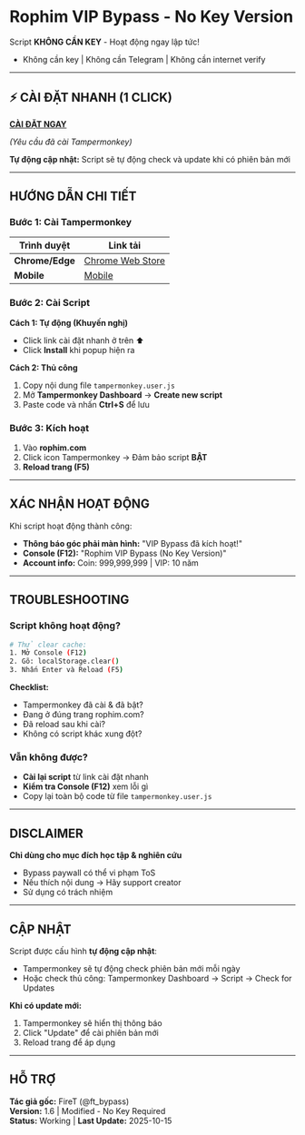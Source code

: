 # Rophim VIP Bypass - No Key Version

Script **KHÔNG CẦN KEY** - Hoạt động ngay lập tức!
- Không cần key | Không cần Telegram | Không cần internet verify

---

## ⚡ CÀI ĐẶT NHANH (1 CLICK)

**[CÀI ĐẶT NGAY](https://www.tampermonkey.net/script_installation.php#url=https://github.com/Meliodaspro/bypass-vip-rophim/raw/refs/heads/main/tampermonkey.user.js)**

*(Yêu cầu đã cài Tampermonkey)*

**Tự động cập nhật:** Script sẽ tự động check và update khi có phiên bản mới

---

## HƯỚNG DẪN CHI TIẾT

### **Bước 1: Cài Tampermonkey**

| Trình duyệt | Link tải |
|-------------|----------|
| **Chrome/Edge** | [Chrome Web Store](https://chromewebstore.google.com/detail/tampermonkey/dhdgffkkebhmkfjojejmpbldmpobfkfo) |
| **Mobile** | [Mobile](https://chromewebstore.google.com/detail/tampermonkey-legacy/lcmhijbkigalmkeommnijlpobloojgfn) |

### **Bước 2: Cài Script**

**Cách 1: Tự động (Khuyến nghị)**
- Click link cài đặt nhanh ở trên ⬆️
- Click **Install** khi popup hiện ra

**Cách 2: Thủ công**
1. Copy nội dung file `tampermonkey.user.js`
2. Mở **Tampermonkey Dashboard** → **Create new script**
3. Paste code và nhấn **Ctrl+S** để lưu

### **Bước 3: Kích hoạt**

1. Vào **rophim.com**
2. Click icon Tampermonkey → Đảm bảo script **BẬT**
3. **Reload trang (F5)**

---

## XÁC NHẬN HOẠT ĐỘNG

Khi script hoạt động thành công:

- **Thông báo góc phải màn hình:** "VIP Bypass đã kích hoạt!"
- **Console (F12):** "Rophim VIP Bypass (No Key Version)"
- **Account info:** Coin: 999,999,999 | VIP: 10 năm

---

## TROUBLESHOOTING

### **Script không hoạt động?**

```bash
# Thử clear cache:
1. Mở Console (F12)
2. Gõ: localStorage.clear()
3. Nhấn Enter và Reload (F5)
```

**Checklist:**
- Tampermonkey đã cài & đã bật?
- Đang ở đúng trang rophim.com?
- Đã reload sau khi cài?
- Không có script khác xung đột?

### **Vẫn không được?**

- **Cài lại script** từ link cài đặt nhanh
- **Kiểm tra Console (F12)** xem lỗi gì
- Copy lại toàn bộ code từ file `tampermonkey.user.js`

---

## DISCLAIMER

**Chỉ dùng cho mục đích học tập & nghiên cứu**
- Bypass paywall có thể vi phạm ToS
- Nếu thích nội dung → Hãy support creator
- Sử dụng có trách nhiệm

---

## CẬP NHẬT

Script được cấu hình **tự động cập nhật**:
- Tampermonkey sẽ tự động check phiên bản mới mỗi ngày
- Hoặc check thủ công: Tampermonkey Dashboard → Script → Check for Updates

**Khi có update mới:**
1. Tampermonkey sẽ hiển thị thông báo
2. Click "Update" để cài phiên bản mới
3. Reload trang để áp dụng

---

## HỖ TRỢ

**Tác giả gốc:** FireT (@ft_bypass)  
**Version:** 1.6 | Modified - No Key Required  
**Status:** Working | **Last Update:** 2025-10-15

